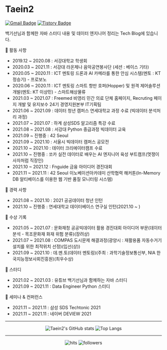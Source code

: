  
# Taein2

[![Gmail Badge](https://img.shields.io/badge/Gmail-D14836?style=flat&logo=Gmail&logoColor=white)](mailto:dls102s@gmail.com)
[![Tistory Badge](https://img.shields.io/badge/Tech%20Blog-555263?style=flat&logoColor=white)](https://codingrepo.tistory.com/)

백기선님과 함께한 자바 스터디 내용 및 데이터 엔지니어 정리는 Tech Blog에 있습니다.


🌱 활동 사항
- 2019.12 ~ 2020.08 : 서강대학교 학생회
- 2020.03 ~ 2021.11 : 서강대 라온제나 음악공연봉사단 (세션 : 베이스 기타)
- 2020.05 ~ 2020.11 : ICT 멘토링 드론과 AI 카메라를 통한 안심 시스템(멘토 : KT 정승기) - 프로보노
- 2020.06 ~ 2020.11 : ICT 멘토링 스마트 항만 호퍼(Hopper) 및 원격 제어솔루션 개발(멘토: KT 이상민) - 스마트해상물류
- 2021.03 ~ 2021.07 : Freemed 비영리 민간 의료 단체 홈페이지, Recruting 페이지 개발 및 유지보수 24기 경영지원본부 IT기획팀
- 2021.06 ~ 2021.09 : 데이터 청년 캠퍼스 연세대학교 과정 수료 (빅데이터 분석처리 과정)
- 2021.07 ~ 2021.07 : 하계 삼성SDS 알고리즘 특강 수료
- 2021.08 ~ 2021.08 : 서강대 Python 중급과정 빅데이터 교육
- 2021.09 ~ 진행중  : 42 Seoul
- 2021.09 ~ 2021.10 : 서울시 빅데이터 캠퍼스 공모전
- 2021.10 ~ 2021.10 : 데이터 크리에이터캠프 수료
- 2021.10 ~ 진행중  : 쏘카 실전 데이터로 배우는 AI 엔지니어 육성 부트캠프(멋쟁이사자처럼 직장인)
- 2021.10 ~ 2021.12 : Fnguide 금융 아이디어 경진대회
- 2021.11 ~ 2021.11 : 42 Seoul 이노베이션아카데미 산학협력 해커톤(In-Memory DB 알티베이스를 이용한 웹 기반 품질 모니터링 시스템)

🌱 경력 사항
- 2021.08 ~ 2021.10 : 2021 공공데이터 청년 인턴
- 2021.10 ~ 진행중  : 연세대학교 데이터베이스 연구실 인턴(2021.10 ~ )

🌱 수상 기록
- 2021.05 ~ 2021.07 : 문화재청 공공빅데이터 활용 경진대회 아이디어 부문(데이터분석 - 목조문화재 화재 위험 분류)(장려상)
- 2021.07 ~ 2021.08 : COMPAS 도시문제 해결과정(광양시 : 재활용품 자동수거기 설치를 위한 최적위치 선정)(입선(상))
- 2021.09 ~ 2021.10 : 데.멘.토(데이터 멘토링)(주최 : 과학기술정보통신부, NIA 한국지능정보사회진흥원)(최우수상)

🌱 스터디
- 2021.02 ~ 2021.03 : 유튜브 백기선님과 함께하는 자바 스터디 
- 2021.09 ~ 2021.11 : Data Engineer Python 스터디

🌱 세미나 & 컨퍼런스
- 2021.11 ~ 2021.11 : 삼성 SDS Techtonic 2021 
- 2021.11 ~ 2021.11 : 네이버 DEVIEW 2021

<hr>

<div align=center>

![Taein2's GitHub stats](https://github-readme-stats.vercel.app/api?username=Taein2&show_icons=true&theme=aura)
![Top Langs](https://github-readme-stats.vercel.app/api/top-langs/?username=Taein2&layout=compact&theme=dracula)

<hr>

![hits](https://hits.seeyoufarm.com/api/count/incr/badge.svg?url=https%3A%2F%2Fgithub.com%2FTaein2&count_bg=%237A7A7A&title_bg=%23FFADCC&icon=reverbnation.svg&icon_color=%23FF0000&title=hits&edge_flat=false)
![followers](https://img.shields.io/github/followers/Taein2?style=social)


